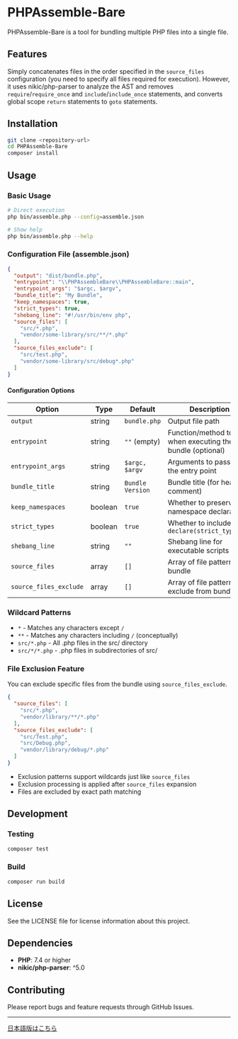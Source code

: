 # PHPAssemble-Bare

PHPAssemble-Bare is a tool for bundling multiple PHP files into a single file.

## Features

Simply concatenates files in the order specified in the `source_files` configuration (you need to specify all files required for execution).
However, it uses nikic/php-parser to analyze the AST and removes `require`/`require_once` and `include`/`include_once` statements, and converts global scope `return` statements to `goto` statements.

## Installation

```bash
git clone <repository-url>
cd PHPAssemble-Bare
composer install
```

## Usage

### Basic Usage

```bash
# Direct execution
php bin/assemble.php --config=assemble.json

# Show help
php bin/assemble.php --help
```

### Configuration File (assemble.json)

```json
{
  "output": "dist/bundle.php",
  "entrypoint": "\\PHPAssembleBare\\PHPAssembleBare::main",
  "entrypoint_args": "$argc, $argv",
  "bundle_title": "My Bundle",
  "keep_namespaces": true,
  "strict_types": true,
  "shebang_line": "#!/usr/bin/env php",
  "source_files": [
    "src/*.php",
    "vendor/some-library/src/**/*.php"
  ],
  "source_files_exclude": [
    "src/test.php",
    "vendor/some-library/src/debug*.php"
  ]
}
```

#### Configuration Options

| Option | Type | Default | Description |
|--------|------|---------|-------------|
| `output` | string | `bundle.php` | Output file path |
| `entrypoint` | string | `""` (empty) | Function/method to call when executing the bundle (optional) |
| `entrypoint_args` | string | `$argc, $argv` | Arguments to pass to the entry point |
| `bundle_title` | string | `Bundle Version` | Bundle title (for header comment) |
| `keep_namespaces` | boolean | `true` | Whether to preserve namespace declarations |
| `strict_types` | boolean | `true` | Whether to include `declare(strict_types=1)` |
| `shebang_line` | string | `""` | Shebang line for executable scripts |
| `source_files` | array | `[]` | Array of file patterns to bundle |
| `source_files_exclude` | array | `[]` | Array of file patterns to exclude from bundle |

### Wildcard Patterns

- `*` - Matches any characters except `/`
- `**` - Matches any characters including `/` (conceptually)
- `src/*.php` - All .php files in the src/ directory
- `src/*/*.php` - .php files in subdirectories of src/

### File Exclusion Feature

You can exclude specific files from the bundle using `source_files_exclude`.

```json
{
  "source_files": [
    "src/*.php",
    "vendor/library/**/*.php"
  ],
  "source_files_exclude": [
    "src/Test.php",
    "src/Debug.php",
    "vendor/library/debug/*.php"
  ]
}
```

- Exclusion patterns support wildcards just like `source_files`
- Exclusion processing is applied after `source_files` expansion
- Files are excluded by exact path matching

## Development

### Testing

```bash
composer test
```

### Build

```bash
composer run build
```

## License

See the LICENSE file for license information about this project.

## Dependencies

- **PHP**: 7.4 or higher
- **nikic/php-parser**: ^5.0

## Contributing

Please report bugs and feature requests through GitHub Issues.

---

[日本語版はこちら](README-ja.md)